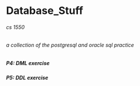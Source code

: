 # Database_Stuff
###### cs 1550
###### a collection of the postgresql and oracle sql practice

##### P4: DML exercise
##### P5: DDL exercise
